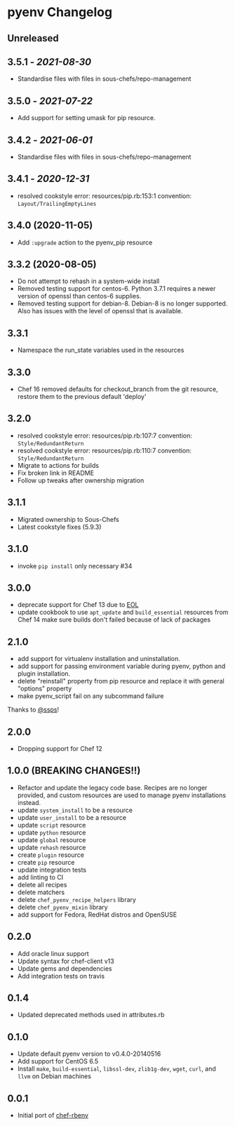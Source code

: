 # pyenv Changelog

## Unreleased

## 3.5.1 - *2021-08-30*

- Standardise files with files in sous-chefs/repo-management

## 3.5.0 - *2021-07-22*

- Add support for setting umask for pip resource.

## 3.4.2 - *2021-06-01*

- Standardise files with files in sous-chefs/repo-management

## 3.4.1 - *2020-12-31*

- resolved cookstyle error: resources/pip.rb:153:1 convention: `Layout/TrailingEmptyLines`

## 3.4.0 (2020-11-05)

- Add `:upgrade` action to the pyenv_pip resource

## 3.3.2 (2020-08-05)

- Do not attempt to rehash in a system-wide install
- Removed testing support for centos-6. Python 3.7.1 requires a newer version of openssl than centos-6 supplies.
- Removed testing support for debian-8. Debian-8 is no longer supported. Also has issues with the level of openssl that is available.

## 3.3.1

- Namespace the run_state variables used in the resources

## 3.3.0

- Chef 16 removed defaults for checkout_branch from the git resource, restore them to the previous default 'deploy'

## 3.2.0

- resolved cookstyle error: resources/pip.rb:107:7 convention: `Style/RedundantReturn`
- resolved cookstyle error: resources/pip.rb:110:7 convention: `Style/RedundantReturn`
- Migrate to actions for builds
- Fix broken link in README
- Follow up tweaks after ownership migration

## 3.1.1

- Migrated ownership to Sous-Chefs
- Latest cookstyle fixes (5.9.3)

## 3.1.0

- invoke `pip install` only necessary #34

## 3.0.0

- deprecate support for Chef 13 due to [EOL][supported-versions]
- update cookbook to use `apt_update` and `build_essential` resources from Chef 14 make sure builds don't failed because of lack of packages

## 2.1.0

- add support for virtualenv installation and uninstallation.
- add support for passing environment variable during pyenv, python and plugin installation.
- delete "reinstall" property from pip resource and replace it with general "options" property
- make pyenv_script fail on any subcommand failure

Thanks to [@ssps](https://github.com/ssps)!

## 2.0.0

- Dropping support for Chef 12

## 1.0.0 (BREAKING CHANGES!!)

- Refactor and update the legacy code base. Recipes are no longer provided, and custom resources are used to manage pyenv installations instead.
- update `system_install` to be a resource
- update `user_install` to be a resource
- update `script` resource
- update `python` resource
- update `global` resource
- update `rehash` resource
- create `plugin` resource
- create `pip` resource
- update integration tests
- add linting to CI
- delete all recipes
- delete matchers
- delete `chef_pyenv_recipe_helpers` library
- delete `chef_pyenv_mixin` library
- add support for Fedora, RedHat distros and OpenSUSE

## 0.2.0

- Add oracle linux support
- Update syntax for chef-client v13
- Update gems and dependencies
- Add integration tests on travis

## 0.1.4

- Updated deprecated methods used in attributes.rb

## 0.1.0

- Update default pyenv version to v0.4.0-20140516
- Add support for CentOS 6.5
- Install `make`, `build-essential`, `libssl-dev`, `zlib1g-dev`, `wget`,
  `curl`, and `llvm` on Debian machines

## 0.0.1

- Initial port of [chef-rbenv](https://github.com/fnichol/chef-rbenv)

[supported-versions]: https://docs.chef.io/platforms.html#supported-versions
